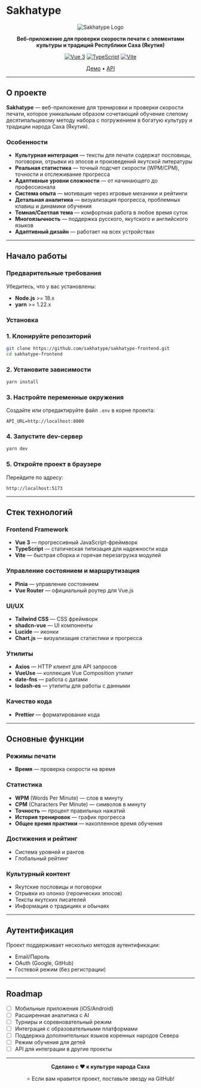 # Sakhatype

<div align="center">

![Sakhatype Logo](https://img.shields.io/badge/Sakhatype-Культура%20через%20печать-blue?style=for-the-badge)

**Веб-приложение для проверки скорости печати с элементами культуры и традиций Республики Саха (Якутия)**

[![Vue 3](https://img.shields.io/badge/Vue.js-3.x-4FC08D?style=flat-square&logo=vue.js&logoColor=white)](https://vuejs.org/)
[![TypeScript](https://img.shields.io/badge/TypeScript-5.x-3178C6?style=flat-square&logo=typescript&logoColor=white)](https://www.typescriptlang.org/)
[![Vite](https://img.shields.io/badge/Vite-5.x-646CFF?style=flat-square&logo=vite&logoColor=white)](https://vitejs.dev/)

[Демо](https://sakhatype.vercel.app) • [API](https://github.com/sakhatype/sakhatype-backend)

</div>

---

## О проекте

**Sakhatype** — веб-приложение для тренировки и проверки скорости печати, которое уникальным образом сочетающий обучение слепому десятипальцевому методу набора с погружением в богатую культуру и традиции народа Саха (Якутия).

### Особенности

- **Культурная интеграция** — тексты для печати содержат пословицы, поговорки, отрывки из эпосов и произведений якутской литературы
- **Реальная статистика** — точный подсчет скорости (WPM/CPM), точности и отслеживание прогресса
- **Адаптивные уровни сложности** — от начинающего до профессионала
- **Система опыта** — мотивация через игровые механики и рейтинги
- **Детальная аналитика** — визуализация прогресса, проблемных клавиш и динамики обучения
- **Темная/Светлая тема** — комфортная работа в любое время суток
- **Многоязычность** — поддержка русского, якутского и английского языков
- **Адаптивный дизайн** — работает на всех устройствах

---

## Начало работы

### Предварительные требования

Убедитесь, что у вас установлены:

- **Node.js** >= 18.x
- **yarn** >= 1.22.x

### Установка

### 1. Клонируйте репозиторий

```bash
git clone https://github.com/sakhatype/sakhatype-frontend.git
cd sakhatype-frontend
```

### 2. Установите зависимости

```bash
yarn install
```

### 3. Настройте переменные окружения

Создайте или отредактируйте файл `.env` в корне проекта:

```env
API_URL=http://localhost:8000
```

### 4. Запустите dev-сервер

```bash
yarn dev
```

### 5. Откройте проект в браузере

Перейдите по адресу:

```
http://localhost:5173
```

---

## Стек технологий

### Frontend Framework

- **Vue 3** — прогрессивный JavaScript-фреймворк
- **TypeScript** — статическая типизация для надежности кода
- **Vite** — быстрая сборка и горячая перезагрузка модулей

### Управление состоянием и маршрутизация

- **Pinia** — управление состоянием
- **Vue Router** — официальный роутер для Vue.js

### UI/UX

- **Tailwind CSS** — CSS фреймворк
- **shadcn-vue** — UI компоненты
- **Lucide** — иконки
- **Chart.js** — визуализация статистики и прогресса

### Утилиты

- **Axios** — HTTP клиент для API запросов
- **VueUse** — коллекция Vue Composition утилит
- **date-fns** — работа с датами
- **lodash-es** — утилиты для работы с данными

### Качество кода

- **Prettier** — форматирование кода

---

## Основные функции

### Режимы печати

- **Время** — проверка скорости на время

### Статистика

- **WPM** (Words Per Minute) — слов в минуту
- **CPM** (Characters Per Minute) — символов в минуту
- **Точность** — процент правильных нажатий
- **История тренировок** — график прогресса
- **Общее время практики** — накопленное время обучения

### Достижения и рейтинг

- Система уровней и рангов
- Глобальный рейтинг

### Культурный контент

- Якутские пословицы и поговорки
- Отрывки из олонхо (героических эпосов)
- Тексты якутских писателей
- Информация о традициях и обычаях

---

## Аутентификация

Проект поддерживает несколько методов аутентификации:

- Email/Пароль
- OAuth (Google, GitHub)
- Гостевой режим (без регистрации)

---

## Roadmap

- [ ] Мобильные приложения (iOS/Android)
- [ ] Расширенная аналитика с AI
- [ ] Турниры и соревновательный режим
- [ ] Интеграция с образовательными платформами
- [ ] Поддержка дополнительных языков коренных народов Севера
- [ ] Режим обучения для детей
- [ ] API для интеграции в другие проекты

---

<div align="center">

**Сделано с ❤️ к культуре народа Саха**

⭐ Если вам нравится проект, поставьте звезду на GitHub!

</div>
